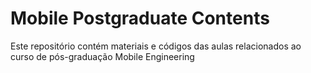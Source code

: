 # Mobile Postgraduate Contents

Este repositório contém materiais e códigos das aulas relacionados ao curso de pós-graduação Mobile Engineering

